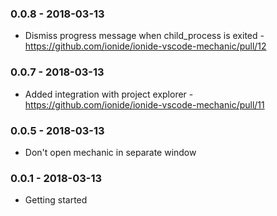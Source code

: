 ### 0.0.8 - 2018-03-13
* Dismiss progress message when child_process is exited - https://github.com/ionide/ionide-vscode-mechanic/pull/12

### 0.0.7 - 2018-03-13
* Added integration with project explorer - https://github.com/ionide/ionide-vscode-mechanic/pull/11

### 0.0.5 - 2018-03-13
* Don't open mechanic in separate window

### 0.0.1 - 2018-03-13
* Getting started